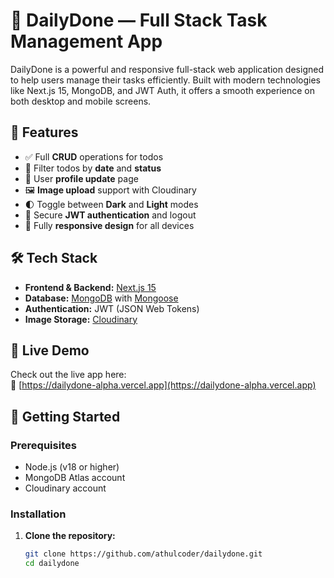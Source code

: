 # 🚀 DailyDone — Full Stack Task Management App

DailyDone is a powerful and responsive full-stack web application designed to help users manage their tasks efficiently. Built with modern technologies like Next.js 15, MongoDB, and JWT Auth, it offers a smooth experience on both desktop and mobile screens.

## 🌟 Features

- ✅ Full **CRUD** operations for todos
- 📅 Filter todos by **date** and **status**
- 👤 User **profile update** page
- 🖼️ **Image upload** support with Cloudinary
- 🌓 Toggle between **Dark** and **Light** modes
- 🔐 Secure **JWT authentication** and logout
- 📱 Fully **responsive design** for all devices

## 🛠️ Tech Stack

- **Frontend & Backend:** [Next.js 15](https://nextjs.org/)
- **Database:** [MongoDB](https://www.mongodb.com/) with [Mongoose](https://mongoosejs.com/)
- **Authentication:** JWT (JSON Web Tokens)
- **Image Storage:** [Cloudinary](https://cloudinary.com/)

## 🚀 Live Demo

Check out the live app here:  
🔗 [https://dailydone-alpha.vercel.app](https://dailydone-alpha.vercel.app)

## 📂 Getting Started

### Prerequisites

- Node.js (v18 or higher)
- MongoDB Atlas account
- Cloudinary account

### Installation

1. **Clone the repository:**
   ```bash
   git clone https://github.com/athulcoder/dailydone.git
   cd dailydone
   ```

